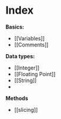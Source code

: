 # Index

**Basics:**
- [[Variables]]
- [[Comments]]

**Data types:**
- [[Integer]]
- [[Floating Point]]
- [[String]]
- 

**Methods**
- [[slicing]]
